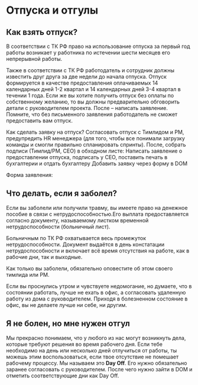 # Отпуска и отгулы

## Как взять отпуск?

В соответствии с  ТК РФ право на использование отпуска за первый год работы возникает у работника по истечении шести месяцев его непрерывной работы. 
	
  Также в соответствии с ТК РФ работодатель и сотрудник должны известить друг друга за две недели до начала отпуска. Отпуск формируется в качестве предоставления оплачиваемых 14 календарных дней 1-2 квартал и 14 календарных дней 3-4 квартал в течении 1 года.
Если же вы хотите получить отпуск без оплаты по собственному желанию, то вы должны предварительно обговорить детали с руководителем проекта. После – написать заявление. Помните, что без письменного заявления работодатель не сможет предоставить вам отпуск. 

Как сделать заявку на отпуск? 
Согласовать отпуск с Тимлидом и PM, предупредить HR менеджера (для того, чтобы все понимали загрузку команды и смогли правильно спланировать спринты). После, собрать подписи (Тимлид/PM, CEO)  в обходном листе:
Написать заявление о предоставлении отпуска, подписать у CEO, поставить печать в бухгалтерии и отдать бухгалтеру
Добавить заявку через форму в DOM

Форма заявления: 


## Что делать, если я заболел? 

Если вы заболели или получили травму, вы имеете право на денежное пособие в связи с нетрудоспособностью.Его выплата предоставляется согласно документу, называемому листком временной нетрудоспособности (больничный лист). 

Больничным по ТК РФ охватывается весь промежуток нетрудоспособности. Документ выдаётся в день констатации нетрудоспособности и включает всё время отсутствия на работе, как в рабочие дни, так и выходные. 
 
Как только вы заболели, обязательно оповестите об этом своего тимлида или PM.

Если вы проснулись утром и чувствуете недомогание, но думаете, что в состоянии работать, лучше не ехать в офис, а согласовать удаленную работу из дома с руководителем.  Приходя в болезненном состояние в офис, вы не делаете лучше ни себе, ни другим.
 
 
## Я не болен, но мне нужен отгул

Мы прекрасно понимаем, что у любого из нас могут возникнуть дела, которые требуют решения во время рабочего дня. Если тебе необходимо на день или несколько дней отлучиться от работы, ты можешь этим воспользоваться, если твое отсутствие не помешает рабочему процессу. Мы называем это **Day Off**.
Его нужно обязательно заранее согласовать с руководителем. После чего нужно зайти в DOM и отметить соответствующие дни как Day Off.

